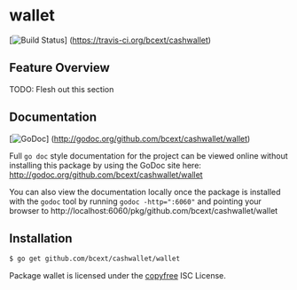 wallet
======

[![Build Status](https://travis-ci.org/btcsuite/cashwallet.png?branch=master)]
(https://travis-ci.org/bcext/cashwallet)

## Feature Overview

TODO: Flesh out this section

## Documentation

[![GoDoc](https://godoc.org/github.com/bcext/cashwallet/wallet?status.png)]
(http://godoc.org/github.com/bcext/cashwallet/wallet)

Full `go doc` style documentation for the project can be viewed online without
installing this package by using the GoDoc site here:
http://godoc.org/github.com/bcext/cashwallet/wallet

You can also view the documentation locally once the package is installed with
the `godoc` tool by running `godoc -http=":6060"` and pointing your browser to
http://localhost:6060/pkg/github.com/bcext/cashwallet/wallet

## Installation

```bash
$ go get github.com/bcext/cashwallet/wallet
```

Package wallet is licensed under the [copyfree](http://copyfree.org) ISC
License.

